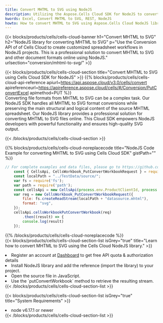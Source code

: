 ```yaml
---
title: Convert MHTML to SVG using NodeJS 
description: Utilizing the Aspose.Cells Cloud SDK for NodeJS to convert a MHTML format file to a SVG format file. 
kwords: Excel, Convert MHTML to SVG, REST, NodeJS
howto: How to convert MHTML to SVG using Aspose.Cells Cloud NodeJS library.
---
```



{{< blocks/products/cells/cells-cloud-banner h1="Convert MHTML to SVG" h2="NodeJS library for converting MHTML to SVG" p="Use the Conversion API of of Cells Cloud to create customized spreadsheet workflows in NodeJS projects. This is a professional solution to convert MHTML to SVG and other document formats online using NodeJS." urlsection="conversion/mhtml-to-svg/" >}}

{{< blocks/products/cells/cells-cloud-section  title="Convert MHTML to SVG using Cells Cloud SDK for NodeJS" >}}
{{% blocks/products/cells/cells-cloud-api-reference  apiurl=https://api.aspose.cloud/v3.0/cells/convert  apireferenceurl=https://apireference.aspose.cloud/cells/#/Conversion/PutConvertExcel  apimethod=PUT %}}
<br/>
Converting file formats from MHTML to SVG can be a complex task. Our NodeJS SDK handles all MHTML to SVG format conversions while preserving the main structural and logical content of the source MHTML spreadsheet. Our NodeJS library provides a professional solution for converting MHTML to SVG files online. This Cloud SDK empowers NodeJS developers with powerful functionality and ensures high-quality SVG output.

{{< /blocks/products/cells/cells-cloud-section >}}

{{% blocks/products/cells/cells-cloud-noreplacecode title="NodeJS Code Example for converting MHTML to SVG using Cells Cloud SDK" gistPath="" %}}
 
```js
// For complete examples and data files, please go to https://github.com/aspose-cells-cloud/aspose-cells-cloud-node/
    const { CellsApi, CellsWorkbook_PutConvertWorkbookRequest } = require("asposecellscloud");
    const localPath = "../TestData/source/";
    var fs = require('fs');
    var path = require('path');
    const cellsApi = new CellsApi(process.env.ProductClientId, process.env.ProductClientSecret);
    var req = new CellsWorkbook_PutConvertWorkbookRequest({
        file: fs.createReadStream(localPath + "datasource.mhtml"),
        format: "svg",
    });
    cellsApi.cellsWorkbookPutConvertWorkbook(req)
        .then((result) => {
        console.log(result)
    });
```
 
{{% /blocks/products/cells/cells-cloud-noreplacecode  %}}
<br/>
{{< blocks/products/cells/cells-cloud-section-list isGrey="true"  title="Learn how to convert MHTML to SVG using the Cells Cloud NodeJS library." >}}
<li>Register an account at <a href="https://dashboard.aspose.cloud/">Dashboard</a> to get free API quota & authorization details</li>
<li>Install NodeJS library and add the reference (import the library) to your project.</li>
<li>Open the source file in JavaScript.</li>
<li>Use the `putConvertWorkbook` method to retrieve the resulting stream.</li>
{{< /blocks/products/cells/cells-cloud-section-list >}}

{{< blocks/products/cells/cells-cloud-section-list isGrey="true"  title="System Requirements" >}}
<li>node v6.17.1 or newer</li>
{{< /blocks/products/cells/cells-cloud-section-list >}}
